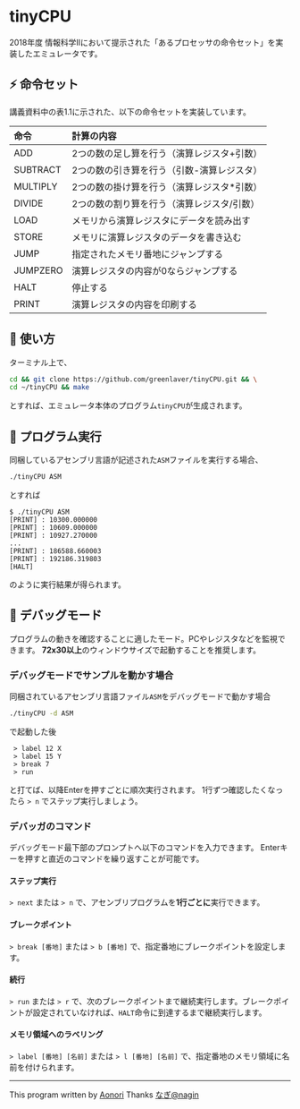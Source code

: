 # tinyCPU
2018年度 情報科学Ⅱにおいて提示された「あるプロセッサの命令セット」を実装したエミュレータです。

## :zap: 命令セット
講義資料中の表1.1に示された、以下の命令セットを実装しています。

|命令|計算の内容|
|:-|:-|
|ADD|2つの数の足し算を行う（演算レジスタ+引数）|
|SUBTRACT|2つの数の引き算を行う（引数-演算レジスタ）|
|MULTIPLY|2つの数の掛け算を行う（演算レジスタ*引数）|
|DIVIDE|2つの数の割り算を行う（演算レジスタ/引数）|
|LOAD|メモリから演算レジスタにデータを読み出す|
|STORE|メモリに演算レジスタのデータを書き込む|
|JUMP|指定されたメモリ番地にジャンプする|
|JUMPZERO|演算レジスタの内容が0ならジャンプする|
|HALT|停止する|
|PRINT|演算レジスタの内容を印刷する|

## :beginner: 使い方
ターミナル上で、
```bash
cd && git clone https://github.com/greenlaver/tinyCPU.git && \
cd ~/tinyCPU && make
```
とすれば、エミュレータ本体のプログラム`tinyCPU`が生成されます。

## :page_with_curl: プログラム実行
同梱しているアセンブリ言語が記述された`ASM`ファイルを実行する場合、
```bash
./tinyCPU ASM
```
とすれば
```console
$ ./tinyCPU ASM
[PRINT] : 10300.000000
[PRINT] : 10609.000000
[PRINT] : 10927.270000
...
[PRINT] : 186588.660003
[PRINT] : 192186.319803
[HALT]
```
のように実行結果が得られます。

## :scroll: デバッグモード
プログラムの動きを確認することに適したモード。PCやレジスタなどを監視できます。
**72x30以上**のウィンドウサイズで起動することを推奨します。

### デバッグモードでサンプルを動かす場合
同梱されているアセンブリ言語ファイル`ASM`をデバッグモードで動かす場合
```bash
./tinyCPU -d ASM
```
で起動した後
```console
 > label 12 X
 > label 15 Y
 > break 7
 > run
```
と打てば、以降Enterを押すごとに順次実行されます。
1行ずつ確認したくなったら `> n` でステップ実行しましょう。

### デバッガのコマンド
デバッグモード最下部のプロンプトへ以下のコマンドを入力できます。
Enterキーを押すと直近のコマンドを繰り返すことが可能です。

#### ステップ実行
`> next` または `> n` で、アセンブリプログラムを**1行ごとに**実行できます。

#### ブレークポイント
`> break [番地]` または `> b [番地]` で、指定番地にブレークポイントを設定します。

#### 続行
`> run` または `> r` で、次のブレークポイントまで継続実行します。ブレークポイントが設定されていなければ、`HALT`命令に到達するまで継続実行します。

#### メモリ領域へのラベリング
`> label [番地] [名前]` または `> l [番地] [名前]` で、指定番地のメモリ領域に名前を付けられます。

---
This program written by [Aonori](https://twitter.com/aonr_jp)
Thanks [なぎ@nagin](https://twitter.com/nagi_kknn)